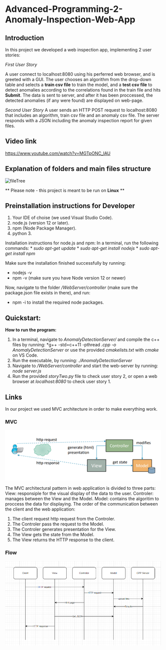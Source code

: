 # Advanced-Programming-2-Anomaly-Inspection-Web-App
## Introduction
In this project we developed a web inspection app, implementing 2 user stories:

*First User Story* 

A user connect to localhost:8080 using his perferred web browser, and is greeted with a GUI. The user chooses an algorithm from the drop-down table and selects a **train csv file** to train the model, and a **test csv file** to detect anomalies according to the correlations found in the train file and hits **Submit**.
The data is sent to server, and after it has been proccessed, the detected anomalies (if any were found) are displayed on web-page.

*Second User Story* 
A user sends an HTTP POST request to localhost:8080 that includes an algorithm, train csv file and an anomaly csv file.
   The server responds with a JSON including the anomaly inspection report for given files.
## Video link
https://www.youtube.com/watch?v=MGTpONC_lAU

## Explanation of folders and main files structure

![fileTree](https://raw.githubusercontent.com/DanielKnafel/Advanced-Programming-2-Anomaly-Inspection-Web-App/main/Images/fileTree.png)


** Please note - this project is meant to be run on **Linux** **

## Preinstallation instructions for Developer
1. Your IDE of choise (we used Visual Studio Code).
2. node.js (version 12 or later).
3. npm (Node Package Manager).
4. python 3.

Installation instructions for node.js and npm:
   In a terminal, run the following commands:
      * *sudo apt-get update*
      * *sudo apt-get install nodejs*
      * *sudo apt-get install npm*

Make sure the installation finished successfully by running:
   * nodejs -v
   * npm -v (make sure you have Node version 12 or newer)
   
Now, navigate to the folder */WebServer/controller* (make sure the package.json file exists in there), and run:
   * npm -i
to install the required node packages.

## Quickstart:
**How to run the program:**
1. In a terminal, navigate to *AnomalyDetectionServer/* and compile the c++ files by running:
   *g++ -std=c++11 -pthread *.cpp -o AnomalyDetectionServer*
   or use the provided *cmakelists.txt* with *cmake* on VS Code.
2. Run the executable, by running:
   *./AnomalyDetectionServer*
3. Navigate to */WebServer/controller* and start the web-server by running:
   *node server.js*
4. Run the provided *storyTwo.py* file to check user story 2, or open a web browser at *localhost:8080* to check user story 1.

## Links
In our project we used MVC architecture in order to make everything work.

### MVC

![MVC](https://raw.githubusercontent.com/DanielKnafel/Advanced-Programming-2-Anomaly-Inspection-Web-App/main/Images/MVC.png)

The MVC architectural pattern in web application is divided to three parts:
View: responsiple for the visual display of the data to the user.
Controler: manages between the View and the Model.
Model: contains the algoritim to proccess the data for displaying.
The order of the communication between the client and the web application:
1) The client request http request from the Controler.
2) The Controler pass the request to the Model.
3) The Controler generates presentation for the View.
4) The View gets the state from the Model.
5) The View returns the HTTP response to the client.

### Flow

![Flow](https://raw.githubusercontent.com/DanielKnafel/Advanced-Programming-2-Anomaly-Inspection-Web-App/main/Images/Flow.png)

